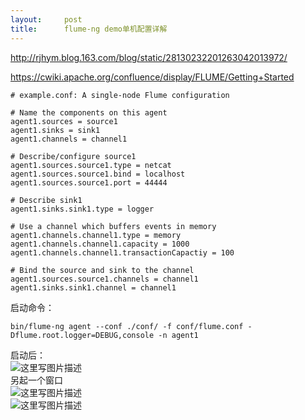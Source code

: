 ```yaml
---
layout:     post
title:      flume-ng demo单机配置详解
---
```

<div id="article_content" class="article_content clearfix csdn-tracking-statistics" data-pid="blog" data-mod="popu_307" data-dsm="post">
								            <div id="content_views" class="markdown_views prism-atom-one-dark">
							<!-- flowchart 箭头图标 勿删 -->
							<svg xmlns="http://www.w3.org/2000/svg" style="display: none;"><path stroke-linecap="round" d="M5,0 0,2.5 5,5z" id="raphael-marker-block" style="-webkit-tap-highlight-color: rgba(0, 0, 0, 0);"></path></svg>
							<p><a href="http://rjhym.blog.163.com/blog/static/28130232201263042013972/" rel="nofollow">http://rjhym.blog.163.com/blog/static/28130232201263042013972/</a></p>

<p><a href="https://cwiki.apache.org/confluence/display/FLUME/Getting+Started" rel="nofollow">https://cwiki.apache.org/confluence/display/FLUME/Getting+Started</a></p>

<pre class="prettyprint"><code class=" hljs avrasm"><span class="hljs-preprocessor"># example.conf: A single-node Flume configuration</span>

<span class="hljs-preprocessor"># Name the components on this agent</span>
agent1<span class="hljs-preprocessor">.sources</span> = source1
agent1<span class="hljs-preprocessor">.sinks</span> = sink1
agent1<span class="hljs-preprocessor">.channels</span> = channel1

<span class="hljs-preprocessor"># Describe/configure source1</span>
agent1<span class="hljs-preprocessor">.sources</span><span class="hljs-preprocessor">.source</span>1<span class="hljs-preprocessor">.type</span> = netcat
agent1<span class="hljs-preprocessor">.sources</span><span class="hljs-preprocessor">.source</span>1<span class="hljs-preprocessor">.bind</span> = localhost
agent1<span class="hljs-preprocessor">.sources</span><span class="hljs-preprocessor">.source</span>1<span class="hljs-preprocessor">.port</span> = <span class="hljs-number">44444</span>

<span class="hljs-preprocessor"># Describe sink1</span>
agent1<span class="hljs-preprocessor">.sinks</span><span class="hljs-preprocessor">.sink</span>1<span class="hljs-preprocessor">.type</span> = logger

<span class="hljs-preprocessor"># Use a channel which buffers events in memory</span>
agent1<span class="hljs-preprocessor">.channels</span><span class="hljs-preprocessor">.channel</span>1<span class="hljs-preprocessor">.type</span> = memory
agent1<span class="hljs-preprocessor">.channels</span><span class="hljs-preprocessor">.channel</span>1<span class="hljs-preprocessor">.capacity</span> = <span class="hljs-number">1000</span>
agent1<span class="hljs-preprocessor">.channels</span><span class="hljs-preprocessor">.channel</span>1<span class="hljs-preprocessor">.transactionCapactiy</span> = <span class="hljs-number">100</span>

<span class="hljs-preprocessor"># Bind the source and sink to the channel</span>
agent1<span class="hljs-preprocessor">.sources</span><span class="hljs-preprocessor">.source</span>1<span class="hljs-preprocessor">.channels</span> = channel1
agent1<span class="hljs-preprocessor">.sinks</span><span class="hljs-preprocessor">.sink</span>1<span class="hljs-preprocessor">.channel</span> = channel1
</code></pre>

<p>启动命令：</p>



<pre class="prettyprint"><code class=" hljs lasso">bin/flume<span class="hljs-attribute">-ng</span> agent <span class="hljs-subst">--</span>conf <span class="hljs-built_in">.</span>/conf<span class="hljs-subst">/</span> <span class="hljs-attribute">-f</span> conf/flume<span class="hljs-built_in">.</span>conf <span class="hljs-attribute">-Dflume</span><span class="hljs-built_in">.</span>root<span class="hljs-built_in">.</span>logger<span class="hljs-subst">=</span>DEBUG,console <span class="hljs-attribute">-n</span> agent1</code></pre>

<p>启动后： <br>
<img src="https://img-blog.csdn.net/20160702094335783" alt="这里写图片描述" title=""> <br>
另起一个窗口 <br>
<img src="https://img-blog.csdn.net/20160702094346517" alt="这里写图片描述" title=""> <br>
<img src="https://img-blog.csdn.net/20160702094405252" alt="这里写图片描述" title=""></p>            </div>
						<link href="https://csdnimg.cn/release/phoenix/mdeditor/markdown_views-9e5741c4b9.css" rel="stylesheet">
                </div>